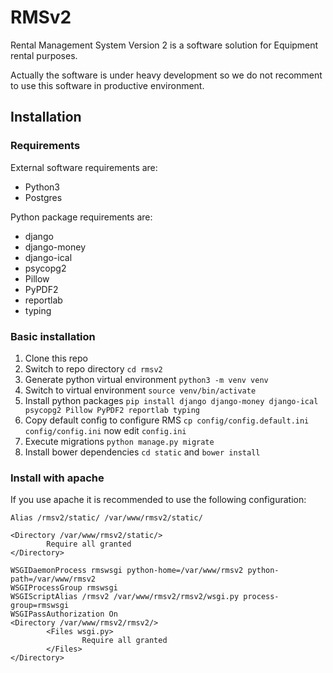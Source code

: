 # RMSv2
Rental Management System Version 2 is a software solution for Equipment rental purposes.

Actually the software is under heavy development so we do not recomment to use this software in productive environment.

## Installation

### Requirements
External software requirements are:
* Python3
* Postgres

Python package requirements are:
* django
* django-money
* django-ical
* psycopg2
* Pillow
* PyPDF2
* reportlab
* typing

### Basic installation

1. Clone this repo
2. Switch to repo directory `cd rmsv2`
3. Generate python virtual environment `python3 -m venv venv`
4. Switch to virtual environment `source venv/bin/activate`
5. Install python packages `pip install django django-money django-ical psycopg2 Pillow PyPDF2 reportlab typing`
6. Copy default config to configure RMS `cp config/config.default.ini config/config.ini` now edit `config.ini`
7. Execute migrations `python manage.py migrate`
8. Install bower dependencies `cd static` and `bower install`

### Install with apache

If you use apache it is recommended to use the following configuration:

    Alias /rmsv2/static/ /var/www/rmsv2/static/
    
    <Directory /var/www/rmsv2/static/>
            Require all granted
    </Directory>
    
    WSGIDaemonProcess rmswsgi python-home=/var/www/rmsv2 python-path=/var/www/rmsv2
    WSGIProcessGroup rmswsgi
    WSGIScriptAlias /rmsv2 /var/www/rmsv2/rmsv2/wsgi.py process-group=rmswsgi
    WSGIPassAuthorization On
    <Directory /var/www/rmsv2/rmsv2/>
            <Files wsgi.py>
                    Require all granted
            </Files>
    </Directory>
